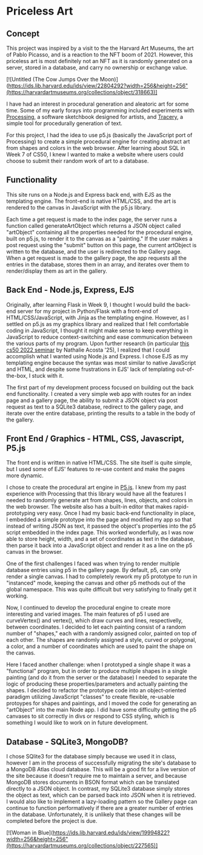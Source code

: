 # Priceless Art

## Concept
This project was inspired by a visit to the the Harvard Art Museums, the art of Pablo Picasso, and is a reaction to the NFT boom of 2021. However, this priceless art is most definitely not an NFT as it is randomly generated on a server, stored in a database, and carry no ownership or exchange value.

[![Untitled (The Cow Jumps Over the Moon)](https://ids.lib.harvard.edu/ids/view/22804292?width=256&height=256"(https://harvardartmuseums.org/collections/object/318663)]

I have had an interest in procedural generation and aleatoric art for some time. Some of my early forays into programming included experiments with [Processing](https://processing.org/), a software sketchbook designed for artists, and [Tracery](https://tracery.io/), a simple tool for procedurally generation of text.

For this project, I had the idea to use p5.js (basically the JavaScript port of Processing) to create a simple procedural engine for creating abstract art from shapes and colors in the web browser. After learning about SQL in Week 7 of CS50, I knew I wanted to make a website where users could choose to submit their random work of art to a database.

## Functionality
This site runs on a Node.js and Express back end, with EJS as the templating engine. The front-end is native HTML/CSS, and the art is rendered to the canvas in JavaScript with the p5.js library.

Each time a get request is made to the index page, the server runs a function called generateArtObject which returns a JSON object called "artObject" containing all the properties needed for the procedural engine, built on p5.js, to render it to the canvas as a "painting." If the user makes a post request using the "submit" button on this page, the current artObject is written to the database, and the user is redirected to the Gallery page. When a get request is made to the gallery page, the app requests all the entries in the database, stores them in an array, and iterates over them to render/display them as art in the gallery.

## Back End - Node.js, Express, EJS
Originally, after learning Flask in Week 9, I thought I would build the back-end server for my project in Python/Flask with a front-end of HTML/CSS/JavaScript, with Jinja as the templating engine. However, as I settled on p5.js as my graphics library and realized that I felt comfortable coding in JavaScript, I thought it might make sense to keep everything in JavaScript to reduce context-switching and ease communication between the various parts of my program. Upon further research (in particular [this cs50 2022 seminar](https://www.youtube.com/live/Qao10iN0lvU?feature=share) by Nathalie Acosta '25), I realized that I could accomplish what I wanted using Node.js and Express. I chose EJS as my templating engine because the syntax was most similar to native JavaScript and HTML, and despite some frustrations in EJS' lack of templating out-of-the-box, I stuck with it.

The first part of my development process focused on building out the back end functionality. I created a very simple web app with routes for an index page and a gallery page, the ability to submit a JSON object via post request as text to a SQLite3 database, redirect to the gallery page, and iterate over the entire database, printing the results to a table in the body of the gallery.

## Front End / Graphics - HTML, CSS, Javascript, P5.js
The front end is written in native HTML/CSS. The site itself is quite simple, but I used some of EJS' features to re-use content and make the pages more dynamic.

I chose to create the procedural art engine in [P5.js](https://p5js.org/). I knew from my past experience with Processing that this library would have all the features I needed to randomly generate art from shapes, lines, objects, and colors in the web browser. The website also has a built-in editor that makes rapid-prototyping very easy. Once I had my basic back-end functionality in place, I embedded a simple prototype into the page and modified my app so that instead of writing JSON as text, it passed the object's properties into the p5 script embedded in the index page. This worked wonderfully, as I was now able to store height, width, and a set of coordinates as text in the database, then parse it back into a JavaScript object and render it as a line on the p5 canvas in the browser.

One of the first challenges I faced was when trying to render multiple database entries using p5 in the gallery page. By default, p5, can only render a single canvas. I had to completely rework my p5 prototype to run in "instanced" mode, keeping the canvas and other p5 methods out of the global namespace. This was quite difficult but very satisfying to finally get it working.

Now, I continued to develop the procedural engine to create more interesting and varied images. The main features of p5 I used are curveVertex() and vertex(), which draw curves and lines, respectivelly, between coordinates. I decided to let each painting consist of a random number of "shapes," each with a randomly assigned color, painted on top of each other. The shapes are randomly assigned a style, curved or polygonal, a color, and a number of coordinates which are used to paint the shape on the canvas.

Here I faced another challenge: when I prototyped a single shape it was a "functional" program, but in order to produce multiple shapes in a single painting (and do it from the server or the database) I needed to separate the logic of producing these properties/parameters and actually painting the shapes. I decided to refactor the prototype code into an object-oriented paradigm utilizing JavaScript "classes" to create flexible, re-usable protoypes for shapes and paintings, and I moved the code for generating an "artObject" into the main Node app. I did have some difficulty getting the p5 canvases to sit correctly in divs or respond to CSS styling, which is something I would like to work on in future development.

## Database - SQLite3, MongoDB?
I chose SQlite3 for the database simply because we used it in class, however I am in the process of successfully migrating the site's database to a MongoDB Atlas cloud database. This will be a good fit for a live version of the site because it doesn't require me to maintain a server, and because MongoDB stores documents in BSON format which can be translated directly to a JSON object. In contrast, my SQLite3 database simply stores the object as text, which can be parsed back into JSON when it is retrieved. I would also like to implement a lazy-loading pattern so the Gallery page can continue to function performatively if there are a greater number of entries in the database. Unfortunately, it is unlikely that these changes will be completed before the project is due.

[![Woman in Blue](https://ids.lib.harvard.edu/ids/view/19994822?width=256&height=256"(https://harvardartmuseums.org/collections/object/227565)]